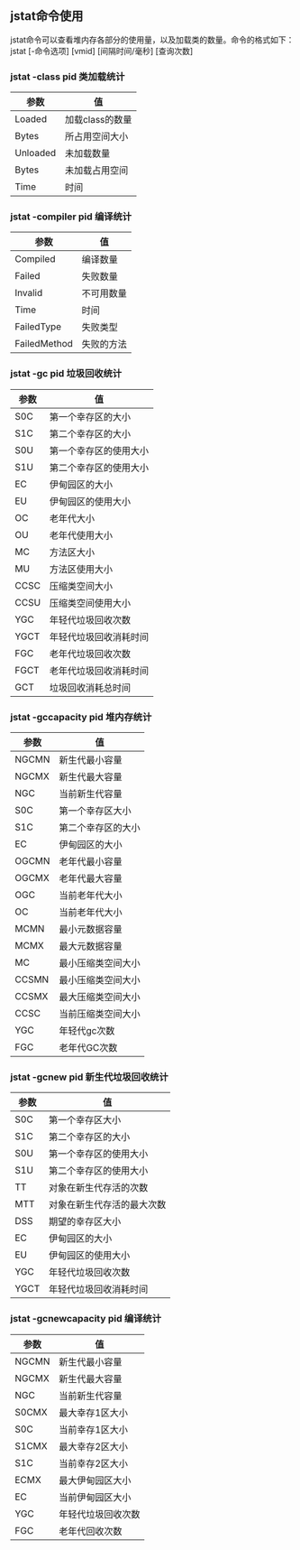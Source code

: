 ## jstat命令使用
jstat命令可以查看堆内存各部分的使用量，以及加载类的数量。命令的格式如下：jstat [-命令选项] [vmid] [间隔时间/毫秒] [查询次数]
### jstat -class pid 类加载统计
| 参数 |     值             |
| --------- | ------------ |
| Loaded    | 加载class的数量 |
| Bytes     | 所占用空间大小 |
| Unloaded  | 未加载数量  |
| Bytes     | 未加载占用空间  |
| Time      | 时间   |

### jstat -compiler pid 编译统计
| 参数 |     值             |
| --------- | ------------ |
| Compiled    | 编译数量 |
| Failed     | 失败数量 |
| Invalid  | 不可用数量  |
| Time     | 时间  |
| FailedType      | 失败类型   |
| FailedMethod      | 失败的方法   |

### jstat -gc pid 垃圾回收统计
| 参数 |     值             |
| --------- | ------------ |
| S0C    | 第一个幸存区的大小 |
| S1C    | 第二个幸存区的大小 |
| S0U    | 第一个幸存区的使用大小  |
| S1U     | 第二个幸存区的使用大小  |
| EC      | 伊甸园区的大小   |
| EU      | 伊甸园区的使用大小   |
| OC    | 老年代大小 |
| OU     | 老年代使用大小 |
| MC    | 方法区大小  |
| MU     | 方法区使用大小  |
| CCSC      | 压缩类空间大小   |
| CCSU      | 压缩类空间使用大小   |
| YGC    | 年轻代垃圾回收次数 |
| YGCT     | 年轻代垃圾回收消耗时间 |
| FGC  | 老年代垃圾回收次数  |
| FGCT     | 老年代垃圾回收消耗时间  |
| GCT      | 垃圾回收消耗总时间   |

### jstat -gccapacity pid 堆内存统计
| 参数 |     值             |
| --------- | ------------ |
| NGCMN    | 新生代最小容量 |
| NGCMX     | 新生代最大容量 |
| NGC  | 当前新生代容量  |
| S0C     | 第一个幸存区大小  |
| S1C      | 第二个幸存区的大小   |
| EC      | 伊甸园区的大小   |
| OGCMN    | 老年代最小容量 |
| OGCMX     | 老年代最大容量 |
| OGC  | 当前老年代大小  |
| OC     | 当前老年代大小  |
| MCMN      | 最小元数据容量   |
| MCMX      | 最大元数据容量   |
| MC    | 最小压缩类空间大小 |
| CCSMN     | 最小压缩类空间大小 |
| CCSMX     | 最大压缩类空间大小 |
| CCSC  | 当前压缩类空间大小  |
| YGC     | 年轻代gc次数  |
| FGC      | 老年代GC次数   |

### jstat -gcnew pid 新生代垃圾回收统计
| 参数 |     值             |
| --------- | ------------ |
| S0C    | 第一个幸存区大小 |
| S1C     | 第二个幸存区的大小 |
| S0U  | 第一个幸存区的使用大小  |
| S1U     | 第二个幸存区的使用大小  |
| TT      | 对象在新生代存活的次数   |
| MTT      | 对象在新生代存活的最大次数   |
| DSS    | 期望的幸存区大小 |
| EC     | 伊甸园区的大小 |
| EU  | 伊甸园区的使用大小  |
| YGC     | 年轻代垃圾回收次数  |
| YGCT      | 年轻代垃圾回收消耗时间   |

### jstat -gcnewcapacity pid 编译统计
| 参数 |     值             |
| --------- | ------------ |
| NGCMN    | 新生代最小容量 |
| NGCMX     | 新生代最大容量 |
| NGC  | 当前新生代容量  |
| S0CMX     | 最大幸存1区大小  |
| S0C      | 当前幸存1区大小   |
| S1CMX      | 最大幸存2区大小   |
| S1C    | 当前幸存2区大小 |
| ECMX     | 最大伊甸园区大小 |
| EC  | 当前伊甸园区大小  |
| YGC     | 年轻代垃圾回收次数  |
| FGC      | 老年代回收次数   |
